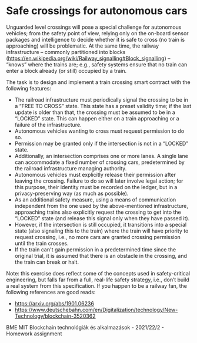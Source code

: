 # Safe crossings for autonomous cars 
Unguarded level crossings will pose a special challenge for autonomous vehicles; from the safety point of view, relying only on the on-board sensor packages and intelligence to decide whether it is safe to cross (no train is approaching) will be problematic. At the same time, the railway infrastructure – commonly partitioned into blocks (https://en.wikipedia.org/wiki/Railway_signalling#Block_signalling) – “knows” where the trains are; e.g., safety systems ensure that no train can enter a block already (or still) occupied by a train. 

The task is to design and implement a train crossing smart contract with the following features: 
- The railroad infrastructure must periodically signal the crossing to be in a “FREE TO CROSS” state. This state has a preset validity time; if the last update is older than that, the crossing must be assumed to be in a “LOCKED” state. This can happen either on a train approaching or a failure of the infrastructure. 
- Autonomous vehicles wanting to cross must request permission to do so. 
- Permission may be granted only if the intersection is not in a “LOCKED” state. 
- Additionally, an intersection comprises one or more lanes. A single lane can accommodate a fixed number of crossing cars, predetermined by the railroad infrastructure managing authority. 
- Autonomous vehicles must explicitly release their permission after leaving the crossing. Failure to do so will later involve legal action; for this purpose, their identity must be recorded on the ledger, but in a privacy-preserving way (as much as possible). 
- As an additional safety measure, using a means of communication independent from the one used by the above-mentioned infrastructure, approaching trains also explicitly request the crossing to get into the “LOCKED” state (and release this signal only when they have passed it). 
- However, if the intersection is still occupied, it transitions into a special state (also signaling this to the train) where the train will have priority to request crossing, i.e., no more cars are granted crossing permission until the train crosses.  
- If the train can't gain permission in a predetermined time since the original trial, it is assumed that there is an obstacle in the crossing, and the train can break or halt. 

Note: this exercise does reflect some of the concepts used in safety-critical engineering, but falls far from a full, real-life safety strategy, i.e., don’t build a real system from this specification. If you happen to be a railway fan, the following references are good reads:
  - https://arxiv.org/abs/1901.06236
  - https://www.deutschebahn.com/en/Digitalization/technology/New-Technology/blockchain-3520362

BME MIT Blockchain technológiák és alkalmazások - 2021/22/2 - Homework assignment

